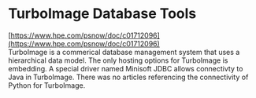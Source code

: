 # TurboImage Database Tools 
[https://www.hpe.com/psnow/doc/c01712096](https://www.hpe.com/psnow/doc/c01712096)    
TurboImage is a commerical database management system that uses a hierarchical data model. The only hosting options for TurboImage is embedding. A special driver named Minisoft JDBC allows connectivty to Java in TurboImage. There was no articles referencing the connectivity of Python for TurboImage. 

